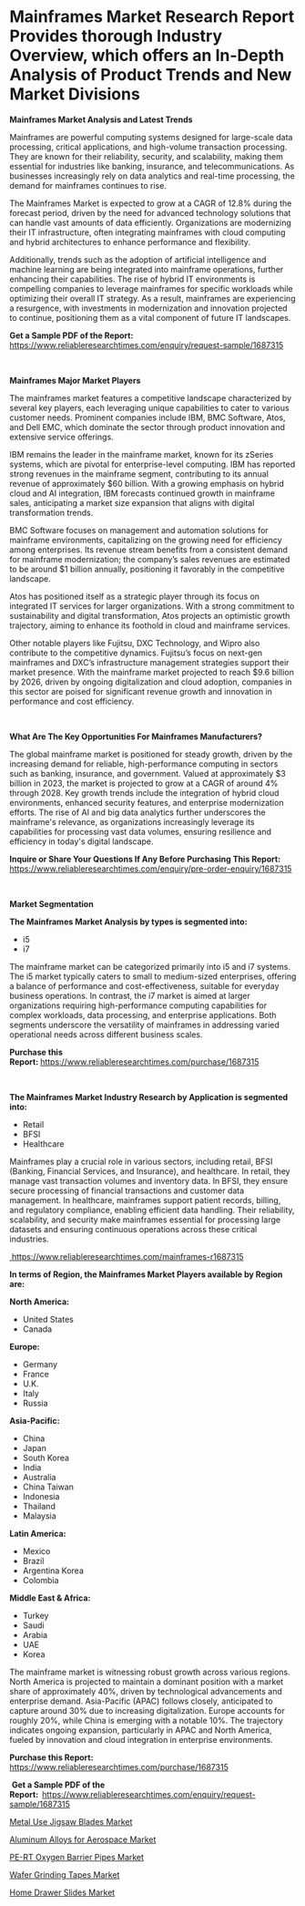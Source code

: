 <p><h1>Mainframes Market Research Report Provides thorough Industry Overview, which offers an In-Depth Analysis of Product Trends and New Market Divisions</h1></p><p><strong>Mainframes Market Analysis and Latest Trends</strong></p>
<p><p>Mainframes are powerful computing systems designed for large-scale data processing, critical applications, and high-volume transaction processing. They are known for their reliability, security, and scalability, making them essential for industries like banking, insurance, and telecommunications. As businesses increasingly rely on data analytics and real-time processing, the demand for mainframes continues to rise.</p><p>The Mainframes Market is expected to grow at a CAGR of 12.8% during the forecast period, driven by the need for advanced technology solutions that can handle vast amounts of data efficiently. Organizations are modernizing their IT infrastructure, often integrating mainframes with cloud computing and hybrid architectures to enhance performance and flexibility. </p><p>Additionally, trends such as the adoption of artificial intelligence and machine learning are being integrated into mainframe operations, further enhancing their capabilities. The rise of hybrid IT environments is compelling companies to leverage mainframes for specific workloads while optimizing their overall IT strategy. As a result, mainframes are experiencing a resurgence, with investments in modernization and innovation projected to continue, positioning them as a vital component of future IT landscapes.</p></p>
<p><strong>Get a Sample PDF of the Report:&nbsp;</strong> <a href="https://www.reliableresearchtimes.com/enquiry/request-sample/1687315?utm_campaign=1430&utm_medium=2&utm_source=Github&utm_content=ia&utm_term=16102024&utm_id=mainframes">https://www.reliableresearchtimes.com/enquiry/request-sample/1687315</a></p>
<p>&nbsp;</p>
<p><strong>Mainframes Major Market Players</strong></p>
<p><p>The mainframes market features a competitive landscape characterized by several key players, each leveraging unique capabilities to cater to various customer needs. Prominent companies include IBM, BMC Software, Atos, and Dell EMC, which dominate the sector through product innovation and extensive service offerings.</p><p>IBM remains the leader in the mainframe market, known for its zSeries systems, which are pivotal for enterprise-level computing. IBM has reported strong revenues in the mainframe segment, contributing to its annual revenue of approximately $60 billion. With a growing emphasis on hybrid cloud and AI integration, IBM forecasts continued growth in mainframe sales, anticipating a market size expansion that aligns with digital transformation trends.</p><p>BMC Software focuses on management and automation solutions for mainframe environments, capitalizing on the growing need for efficiency among enterprises. Its revenue stream benefits from a consistent demand for mainframe modernization; the company’s sales revenues are estimated to be around $1 billion annually, positioning it favorably in the competitive landscape.</p><p>Atos has positioned itself as a strategic player through its focus on integrated IT services for larger organizations. With a strong commitment to sustainability and digital transformation, Atos projects an optimistic growth trajectory, aiming to enhance its foothold in cloud and mainframe services.</p><p>Other notable players like Fujitsu, DXC Technology, and Wipro also contribute to the competitive dynamics. Fujitsu’s focus on next-gen mainframes and DXC’s infrastructure management strategies support their market presence. With the mainframe market projected to reach $9.6 billion by 2026, driven by ongoing digitalization and cloud adoption, companies in this sector are poised for significant revenue growth and innovation in performance and cost efficiency.</p></p>
<p>&nbsp;</p>
<p><strong>What Are The Key Opportunities For Mainframes Manufacturers?</strong></p>
<p><p>The global mainframe market is positioned for steady growth, driven by the increasing demand for reliable, high-performance computing in sectors such as banking, insurance, and government. Valued at approximately $3 billion in 2023, the market is projected to grow at a CAGR of around 4% through 2028. Key growth trends include the integration of hybrid cloud environments, enhanced security features, and enterprise modernization efforts. The rise of AI and big data analytics further underscores the mainframe's relevance, as organizations increasingly leverage its capabilities for processing vast data volumes, ensuring resilience and efficiency in today's digital landscape.</p></p>
<p><strong>Inquire or Share Your Questions If Any Before Purchasing This Report:</strong> <a href="https://www.reliableresearchtimes.com/enquiry/pre-order-enquiry/1687315?utm_campaign=1430&utm_medium=2&utm_source=Github&utm_content=ia&utm_term=16102024&utm_id=mainframes">https://www.reliableresearchtimes.com/enquiry/pre-order-enquiry/1687315</a></p>
<p>&nbsp;</p>
<p><strong>Market Segmentation</strong></p>
<p><strong>The Mainframes Market Analysis by types is segmented into:</strong></p>
<p><ul><li>i5</li><li>i7</li></ul></p>
<p><p>The mainframe market can be categorized primarily into i5 and i7 systems. The i5 market typically caters to small to medium-sized enterprises, offering a balance of performance and cost-effectiveness, suitable for everyday business operations. In contrast, the i7 market is aimed at larger organizations requiring high-performance computing capabilities for complex workloads, data processing, and enterprise applications. Both segments underscore the versatility of mainframes in addressing varied operational needs across different business scales.</p></p>
<p><strong>Purchase this Report:&nbsp;</strong><a href="https://www.reliableresearchtimes.com/purchase/1687315?utm_campaign=1430&utm_medium=2&utm_source=Github&utm_content=ia&utm_term=16102024&utm_id=mainframes">https://www.reliableresearchtimes.com/purchase/1687315</a></p>
<p>&nbsp;</p>
<p><strong>The Mainframes Market Industry Research by Application is segmented into:</strong></p>
<p><ul><li>Retail</li><li>BFSI</li><li>Healthcare</li></ul></p>
<p><p>Mainframes play a crucial role in various sectors, including retail, BFSI (Banking, Financial Services, and Insurance), and healthcare. In retail, they manage vast transaction volumes and inventory data. In BFSI, they ensure secure processing of financial transactions and customer data management. In healthcare, mainframes support patient records, billing, and regulatory compliance, enabling efficient data handling. Their reliability, scalability, and security make mainframes essential for processing large datasets and ensuring continuous operations across these critical industries.</p></p>
<p><a href="https://www.reliableresearchtimes.com/mainframes-r1687315?utm_campaign=1430&utm_medium=2&utm_source=Github&utm_content=ia&utm_term=16102024&utm_id=mainframes">&nbsp;https://www.reliableresearchtimes.com/mainframes-r1687315</a></p>
<p><strong>In terms of Region, the Mainframes Market Players available by Region are:</strong></p>
<p>
    <p> <strong> North America: </strong>
        <ul>
            <li>United States</li>
            <li>Canada</li>
        </ul>
        </p> 
    <p> <strong> Europe: </strong>
        <ul>
            <li>Germany</li>
            <li>France</li>
            <li>U.K.</li>
            <li>Italy</li>
            <li>Russia</li>
        </ul>
        </p> 
    <p> <strong> Asia-Pacific: </strong>
        <ul>
            <li>China</li>
            <li>Japan</li>
            <li>South Korea</li>
            <li>India</li>
            <li>Australia</li>
            <li>China Taiwan</li>
            <li>Indonesia</li>
            <li>Thailand</li>
            <li>Malaysia</li>
        </ul>
        </p> 
    <p> <strong> Latin America: </strong>
        <ul>
            <li>Mexico</li>
            <li>Brazil</li>
            <li>Argentina Korea</li>
            <li>Colombia</li>
        </ul>
        </p> 
    <p> <strong> Middle East & Africa: </strong>
        <ul>
            <li>Turkey</li>
            <li>Saudi</li>
            <li>Arabia</li>
            <li>UAE</li>
            <li>Korea</li>
        </ul>
    </p>
    </p>
<p><p>The mainframe market is witnessing robust growth across various regions. North America is projected to maintain a dominant position with a market share of approximately 40%, driven by technological advancements and enterprise demand. Asia-Pacific (APAC) follows closely, anticipated to capture around 30% due to increasing digitalization. Europe accounts for roughly 20%, while China is emerging with a notable 10%. The trajectory indicates ongoing expansion, particularly in APAC and North America, fueled by innovation and cloud integration in enterprise environments.</p></p>
<p><strong>Purchase this Report: </strong><a href="https://www.reliableresearchtimes.com/purchase/1687315?utm_campaign=1430&utm_medium=2&utm_source=Github&utm_content=ia&utm_term=16102024&utm_id=mainframes">https://www.reliableresearchtimes.com/purchase/1687315</a></p>
<p>&nbsp;<strong>Get a Sample PDF of the Report:&nbsp;&nbsp;</strong><a href="https://www.reliableresearchtimes.com/enquiry/request-sample/1687315?utm_campaign=1430&utm_medium=2&utm_source=Github&utm_content=ia&utm_term=16102024&utm_id=mainframes">https://www.reliableresearchtimes.com/enquiry/request-sample/1687315</a></p>
<p><strong></strong></p>
<p><p><a href="https://www.linkedin.com/pulse/metal-use-jigsaw-blades-market-outlook-share-analysis-growth-vmt3f?utm_campaign=1430&utm_medium=2&utm_source=Github&utm_content=ia&utm_term=16102024&utm_id=mainframes">Metal Use Jigsaw Blades Market</a></p><p><a href="https://www.linkedin.com/pulse/global-aluminum-alloys-aerospace-market-pulse-trends-growth-uamdf?utm_campaign=1430&utm_medium=2&utm_source=Github&utm_content=ia&utm_term=16102024&utm_id=mainframes">Aluminum Alloys for Aerospace Market</a></p><p><a href="https://www.linkedin.com/pulse/pe-rt-oxygen-barrier-pipes-market-global-regional-analysis-t7npf?trk=public_post_embed_feed-article-content&utm_campaign=1430&utm_medium=2&utm_source=Github&utm_content=ia&utm_term=16102024&utm_id=mainframes">PE-RT Oxygen Barrier Pipes Market</a></p><p><a href="https://www.linkedin.com/pulse/unlocking-growth-potential-strategic-analysis-wafer-grinding-kiwqf?utm_campaign=1430&utm_medium=2&utm_source=Github&utm_content=ia&utm_term=16102024&utm_id=mainframes">Wafer Grinding Tapes Market</a></p><p><a href="https://github.com/Krish2023na/Market-Research-Report-List-6/blob/main/home-drawer-slides-market.md?utm_campaign=1430&utm_medium=2&utm_source=Github&utm_content=ia&utm_term=16102024&utm_id=mainframes">Home Drawer Slides Market</a></p></p>